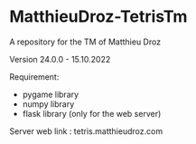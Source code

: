 # MatthieuDroz-TetrisTm
A repository for the TM of Matthieu Droz

Version 24.0.0 - 15.10.2022

Requirement: 
- pygame library
- numpy library
- flask library (only for the web server)

Server web link : tetris.matthieudroz.com
